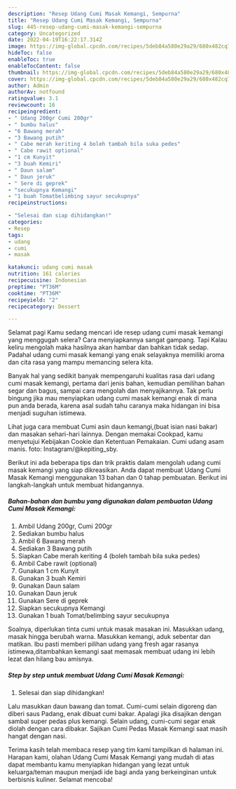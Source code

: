 ```yaml
---
description: "Resep Udang Cumi Masak Kemangi, Sempurna"
title: "Resep Udang Cumi Masak Kemangi, Sempurna"
slug: 445-resep-udang-cumi-masak-kemangi-sempurna
category: Uncategorized
date: 2022-04-19T16:22:17.314Z
image: https://img-global.cpcdn.com/recipes/5deb84a580e29a29/680x482cq70/udang-cumi-masak-kemangi-foto-resep-utama.jpg
hideToc: false
enableToc: true
enableTocContent: false
thumbnail: https://img-global.cpcdn.com/recipes/5deb84a580e29a29/680x482cq70/udang-cumi-masak-kemangi-foto-resep-utama.jpg
cover: https://img-global.cpcdn.com/recipes/5deb84a580e29a29/680x482cq70/udang-cumi-masak-kemangi-foto-resep-utama.jpg
author: Admin
authorAv: notfound
ratingvalue: 3.1
reviewcount: 16
recipeingredient:
- " Udang 200gr Cumi 200gr"
- " bumbu halus"
- "6 Bawang merah"
- "3 Bawang putih"
- " Cabe merah keriting 4 boleh tambah bila suka pedes"
- " Cabe rawit optional"
- "1 cm Kunyit"
- "3 buah Kemiri"
- " Daun salam"
- " Daun jeruk"
- " Sere di geprek"
- "secukupnya Kemangi"
- "1 buah Tomatbelimbing sayur secukupnya"
recipeinstructions:

- "Selesai dan siap dihidangkan!"
categories:
- Resep
tags:
- udang
- cumi
- masak

katakunci: udang cumi masak 
nutrition: 161 calories
recipecuisine: Indonesian
preptime: "PT36M"
cooktime: "PT36M"
recipeyield: "2"
recipecategory: Dessert

---
```



Selamat pagi Kamu sedang mencari ide resep udang cumi masak kemangi yang menggugah selera? Cara menyiapkannya sangat gampang. Tapi Kalau keliru mengolah maka hasilnya akan hambar dan bahkan tidak sedap. Padahal udang cumi masak kemangi yang enak selayaknya memiliki aroma dan cita rasa yang mampu memancing selera kita.


Banyak hal yang sedikit banyak mempengaruhi kualitas rasa dari udang cumi masak kemangi, pertama dari jenis bahan, kemudian pemilihan bahan segar dan bagus, sampai cara mengolah dan menyajikannya. Tak perlu bingung jika mau menyiapkan udang cumi masak kemangi enak di mana pun anda berada, karena asal sudah tahu caranya maka hidangan ini bisa menjadi suguhan istimewa.

Lihat juga cara membuat Cumi asin daun kemangi,(buat isian nasi bakar) dan masakan sehari-hari lainnya. Dengan memakai Cookpad, kamu menyetujui Kebijakan Cookie dan Ketentuan Pemakaian. Cumi udang asam manis. foto: Instagram/@kepiting_sby.


Berikut ini ada beberapa tips dan trik praktis dalam mengolah udang cumi masak kemangi yang siap dikreasikan. Anda dapat membuat Udang Cumi Masak Kemangi menggunakan 13 bahan dan 0 tahap pembuatan. Berikut ini langkah-langkah untuk membuat hidangannya.

<!--inarticleads1-->

##### Bahan-bahan dan bumbu yang digunakan dalam pembuatan Udang Cumi Masak Kemangi:

1. Ambil  Udang 200gr, Cumi 200gr
1. Sediakan  bumbu halus
1. Ambil 6 Bawang merah
1. Sediakan 3 Bawang putih
1. Siapkan  Cabe merah keriting 4 (boleh tambah bila suka pedes)
1. Ambil  Cabe rawit (optional)
1. Gunakan 1 cm Kunyit
1. Gunakan 3 buah Kemiri
1. Gunakan  Daun salam
1. Gunakan  Daun jeruk
1. Gunakan  Sere di geprek
1. Siapkan secukupnya Kemangi
1. Gunakan 1 buah Tomat/belimbing sayur secukupnya


Soalnya, diperlukan tinta cumi untuk masak masakan ini. Masukkan udang, masak hingga berubah warna. Masukkan kemangi, aduk sebentar dan matikan. Ibu pasti memberi pilihan udang yang fresh agar rasanya istimewa,ditambahkan kemangi saat memasak membuat udang ini lebih lezat dan hilang bau amisnya. 

<!--inarticleads2-->

##### Step by step untuk membuat Udang Cumi Masak Kemangi:


1. Selesai dan siap dihidangkan!

Lalu masukkan daun bawang dan tomat. Cumi-cumi selain digoreng dan diberi saus Padang, enak dibuat cumi bakar. Apalagi jika disajikan dengan sambal super pedas plus kemangi. Selain udang, cumi-cumi segar enak diolah dengan cara dibakar. Sajikan Cumi Pedas Masak Kemangi saat masih hangat dengan nasi. 

Terima kasih telah membaca resep yang tim kami tampilkan di halaman ini. Harapan kami, olahan Udang Cumi Masak Kemangi yang mudah di atas dapat membantu kamu menyiapkan hidangan yang lezat untuk keluarga/teman maupun menjadi ide bagi anda yang berkeinginan untuk berbisnis kuliner. Selamat mencoba!
